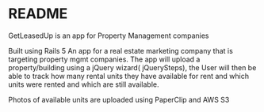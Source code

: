 # README

GetLeasedUp is an app for Property Management companies


Built using Rails 5
An app for a real estate marketing company that is targeting property mgmt companies.
The app will upload a property/building using a jQuery wizard( jQuerySteps), the User will then be able to track how many rental units they have available for rent and which units were rented and which are still available.

Photos of available units are uploaded using PaperClip and AWS S3